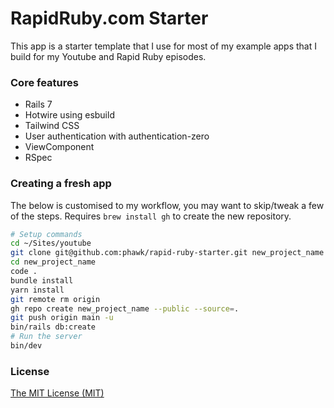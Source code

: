 # RapidRuby.com Starter

This app is a starter template that I use for most of my example apps that I build for my Youtube and Rapid Ruby episodes.

### Core features

- Rails 7
- Hotwire using esbuild
- Tailwind CSS
- User authentication with authentication-zero
- ViewComponent
- RSpec

### Creating a fresh app

The below is customised to my workflow, you may want to skip/tweak a few of the steps. Requires `brew install gh` to create the new repository.

```sh
# Setup commands
cd ~/Sites/youtube
git clone git@github.com:phawk/rapid-ruby-starter.git new_project_name
cd new_project_name
code .
bundle install
yarn install
git remote rm origin
gh repo create new_project_name --public --source=.
git push origin main -u
bin/rails db:create
# Run the server
bin/dev
```

### License

[The MIT License (MIT)](LICENSE.txt)
